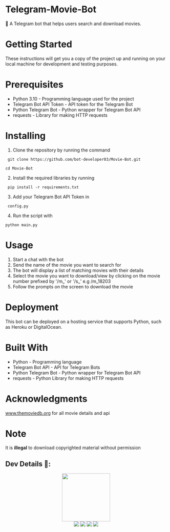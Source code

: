 # Telegram-Movie-Bot
🎥 A Telegram bot that helps users search and download movies.

# Getting Started
These instructions will get you a copy of the project up and running on your local machine for development and testing purposes.

# Prerequisites
- Python 3.10 - Programming language used for the project
- Telegram Bot API Token - API token for the Telegram Bot
- Python Telegram Bot - Python wrapper for Telegram Bot API
- requests - Library for making HTTP requests
# Installing
1. Clone the repository by running the command

```shell
 git clone https://github.com/bot-developer03/Movie-Bot.git
```
```
cd Movie-Bot
```
2. Install the required libraries by running
```shell
 pip install -r requirements.txt
```
3. Add your Telegram Bot API Token in
```shell
 config.py
```
4. Run the script with 

```shell
python main.py
```

# Usage
1. Start a chat with the bot
2. Send the name of the movie you want to search for
3. The bot will display a list of matching movies with their details
4. Select the movie you want to download/view by clicking on the movie number prefixed by '/m_' or '/s_' e.g /m_18203
5. Follow the prompts on the screen to download the movie
# Deployment
This bot can be deployed on a hosting service that supports Python, such as Heroku or DigitalOcean.

# Built With
- Python - Programming language
- Telegram Bot API - API for Telegram Bots
- Python Telegram Bot - Python wrapper for Telegram Bot API
- requests - Python Library for making HTTP requests

# Acknowledgments
www.themoviedb.org for all movie details and api
# Note
It is **illegal** to download copyrighted material without permission

## Dev Details 👤:
<p align="middle">
<img src="https://telegra.ph/file/2a3eab01d1201f40b3ffc.jpg" width="150" height="150"><br>
<img src="https://badgen.net/badge/Name/Anonymous/FF33FF?icon=awesome&labelColor=0080FF"></a>
<img src="https://badgen.net/badge/Skills/python/purple?icon=terminal&labelColor=red"></a>
<a href="https://github.com/bot-developer03"><img src="https://badgen.net/badge/Follow%20on%20/GitHub/80FF00?icon=github&labelColor=black"></a>
<a href="https://youtube.com/the_developer03"><img src="https://img.shields.io/badge/YouTube-Channel-FF3333.svg?logo=youtube&logoColor=FF3333"></a>
<p align="left">
</p>

